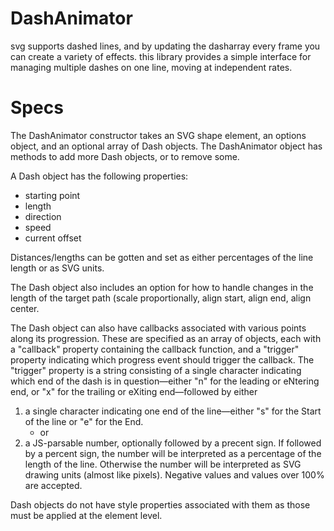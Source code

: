 # DashAnimator
svg supports dashed lines, and by updating the dasharray every frame you can create a variety of effects. this library provides a simple interface for managing multiple dashes on one line, moving at independent rates.

# Specs
The DashAnimator constructor takes an SVG shape element, an options object, and an optional array of Dash objects. The DashAnimator object has methods to add more Dash objects, or to remove some.

A Dash object has the following properties:

- starting point
- length
- direction
- speed
- current offset

Distances/lengths can be gotten and set as either percentages of the line length or as SVG units.

The Dash object also includes an option for how to handle changes in the length of the target path (scale proportionally, align start, align end, align center.

The Dash object can also have callbacks associated with various points along its progression. These are specified as an array of objects, each with a "callback" property containing the callback function, and a "trigger" property indicating which progress event should trigger the callback.
The "trigger" property is a string consisting of a single character indicating which end of the dash is in question—either "n" for the leading or eNtering end, or "x" for the trailing or eXiting end—followed by either
1) a single character indicating one end of the line—either "s" for the Start of the line or "e" for the End.
	- or
2) a JS-parsable number, optionally followed by a precent sign. If followed by a percent sign, the number will be interpreted as a percentage of the length of the line. Otherwise the number will be interpreted as SVG drawing units (almost like pixels). Negative values and values over 100% are accepted.

Dash objects do not have style properties associated with them as those must be applied at the element level.
